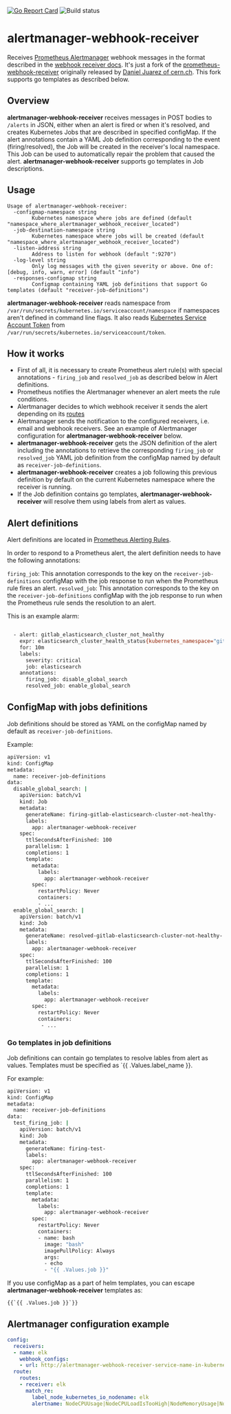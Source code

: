 [![Go Report Card](https://goreportcard.com/badge/github.com/LuciferInLove/alertmanager-webhook-receiver)](https://goreportcard.com/report/github.com/LuciferInLove/alertmanager-webhook-receiver)
![Build status](https://github.com/LuciferInLove/alertmanager-webhook-receiver/workflows/Build/badge.svg)

# alertmanager-webhook-receiver

Receives [Prometheus Alertmanager](https://prometheus.io/docs/alerting/alertmanager/) webhook messages in the format described in the [webhook receiver docs](https://prometheus.io/docs/alerting/latest/configuration/#webhook_config). It's just a fork of the [prometheus-webhook-receiver](https://gitlab.cern.ch/paas-tools/monitoring/prometheus-webhook-receiver) originally released by [Daniel Juarez of cern.ch](mailto:daniel.juarez.gonzalez@cern.ch). This fork supports go templates as described below.

## Overview

**alertmanager-webhook-receiver** receives messages in POST bodies to `/alerts` in JSON, either when an alert is fired or when it's resolved, and creates Kubernetes Jobs that are described in specified configMap. If the alert annotations contain a YAML Job definition corresponding to the event (firing/resolved), the Job
will be created in the receiver's local namespace. This Job can be used to automatically repair the problem that caused the alert.
**alertmanager-webhook-receiver** supports go templates in Job descriptions. 

## Usage

```
Usage of alertmanager-webhook-receiver:
  -configmap-namespace string
        Kubernetes namespace where jobs are defined (default "namespace_where_alertmanager_webhook_receiver_located")
  -job-destination-namespace string
        Kubernetes namespace where jobs will be created (default "namespace_where_alertmanager_webhook_receiver_located")
  -listen-address string
        Address to listen for webhook (default ":9270")
  -log-level string
        Only log messages with the given severity or above. One of: [debug, info, warn, error] (default "info")
  -responses-configmap string
        Configmap containing YAML job definitions that support Go templates (default "receiver-job-definitions")
```

**alertmanager-webhook-receiver** reads namespace from `/var/run/secrets/kubernetes.io/serviceaccount/namespace` if namespaces aren't defined in command line flags. It also reads [Kubernetes Service Account Token](https://kubernetes.io/docs/reference/access-authn-authz/authentication/#service-account-tokens) from `/var/run/secrets/kubernetes.io/serviceaccount/token`.

## How it works

* First of all, it is necessary to create Prometheus alert rule(s) with special annotations - `firing_job` and `resolved_job` as described below in Alert definitions.
* Prometheus notifies the Alertmanager whenever an alert meets the rule conditions.
* Alertmanager decides to which webhook receiver it sends the alert depending on its [routes](https://prometheus.io/docs/alerting/configuration/#%3Croute%3E)
* Alertmanager sends the notification to the configured receivers, i.e. email and webhook receivers. See an example of Alertmanager configuration for **alertmanager-webhook-receiver** below.
* **alertmanager-webhook-receiver** gets the JSON definition of the alert including the annotations to retrieve the corresponding `firing_job` or `resolved_job` YAML job definition from the configMap named by default as `receiver-job-definitions`.
* **alertmanager-webhook-receiver** creates a job following this previous definition by default on the current Kubernetes namespace where the receiver is running.
* If the Job definition contains go templates, **alertmanager-webhook-receiver** will resolve them using labels from alert as values.

## Alert definitions

Alert definitions are located in [Prometheus Alerting Rules](https://prometheus.io/docs/prometheus/latest/configuration/alerting_rules/).

In order to respond to a Prometheus alert, the alert definition needs to have the following annotations:

`firing_job`: This annotation corresponds to the key on the `receiver-job-definitions` configMap with the job response to run when the Prometheus rule fires an alert.
`resolved_job`: This annotation corresponds to the key on the `receiver-job-definitions` configMap with the job response to run when the Prometheus rule sends the resolution to an alert.

This is an example alarm:
```bash

  - alert: gitlab_elasticsearch_cluster_not_healthy
    expr: elasticsearch_cluster_health_status{kubernetes_namespace="gitlab",color="red"} == 1 OR absent(elasticsearch_cluster_health_status{kubernetes_namespace="gitlab"})
    for: 10m
    labels:
      severity: critical
      job: elasticsearch
    annotations:
      firing_job: disable_global_search
      resolved_job: enable_global_search
```

## ConfigMap with jobs definitions

Job definitions should be stored as YAML on the configMap named by default as `receiver-job-definitions`. 

Example:

```bash
apiVersion: v1
kind: ConfigMap
metadata:
  name: receiver-job-definitions
data:
  disable_global_search: |
    apiVersion: batch/v1
    kind: Job
    metadata:
      generateName: firing-gitlab-elasticsearch-cluster-not-healthy-
      labels:
        app: alertmanager-webhook-receiver
    spec:
      ttlSecondsAfterFinished: 100
      parallelism: 1
      completions: 1
      template:
        metadata:
          labels:
            app: alertmanager-webhook-receiver
        spec:
          restartPolicy: Never
          containers:
          - ...
  enable_global_search: |
    apiVersion: batch/v1
    kind: Job
    metadata:
      generateName: resolved-gitlab-elasticsearch-cluster-not-healthy-
      labels:
        app: alertmanager-webhook-receiver
    spec:
      ttlSecondsAfterFinished: 100
      parallelism: 1
      completions: 1
      template:
        metadata:
          labels:
            app: alertmanager-webhook-receiver
        spec:
          restartPolicy: Never
          containers:
           - ...
```

### Go templates in job definitions

Job definitions can contain go templates to resolve lables from alert as values. Templates must be specified as `{{ .Values.label_name }}.

For example:

```bash
apiVersion: v1
kind: ConfigMap
metadata:
  name: receiver-job-definitions
data:
  test_firing_job: |
    apiVersion: batch/v1
    kind: Job
    metadata:
      generateName: firing-test-
      labels:
        app: alertmanager-webhook-receiver
    spec:
      ttlSecondsAfterFinished: 100
      parallelism: 1
      completions: 1
      template:
        metadata:
          labels:
            app: alertmanager-webhook-receiver
        spec:
          restartPolicy: Never
          containers:
          - name: bash
            image: "bash"
            imagePullPolicy: Always
            args:
            - echo
            - "{{ .Values.job }}"
```

If you use configMap as a part of helm templates, you can escape **alertmanager-webhook-receiver** templates as:

```
{{`{{ .Values.job }}`}}
```

## Alertmanager configuration example

```yaml
config:
  receivers:
  - name: elk
    webhook_configs:
    - url: http://alertmanager-webhook-receiver-service-name-in-kubernetes.alertmanager-webhook-receiver-namespace.svc.cluster.local:9270/alerts
  route:
    routes:
    - receiver: elk
      match_re:
        label_node_kubernetes_io_nodename: elk
        alertname: NodeCPUUsage|NodeCPULoadIsTooHigh|NodeMemoryUsage|NodeDiskIsFull
```
